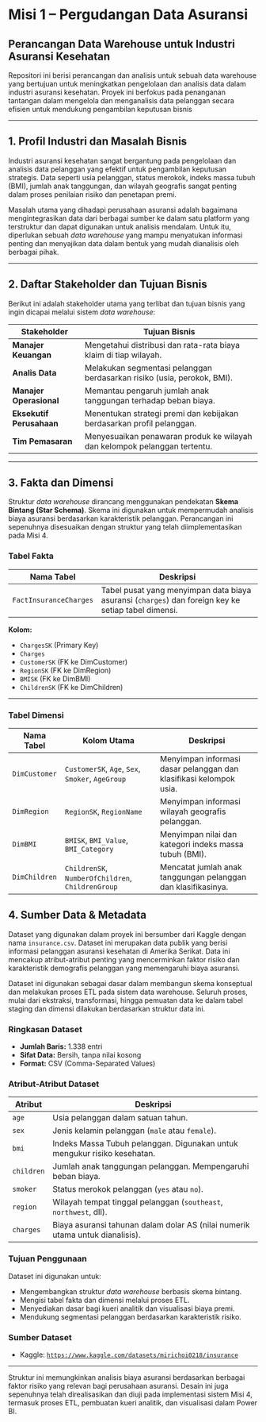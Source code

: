 # Misi 1 – Pergudangan Data Asuransi  
## Perancangan Data Warehouse untuk Industri Asuransi Kesehatan

Repositori ini berisi perancangan dan analisis untuk sebuah data warehouse yang bertujuan untuk meningkatkan pengelolaan dan analisis data dalam industri asuransi kesehatan. Proyek ini berfokus pada penanganan tantangan dalam mengelola dan menganalisis data pelanggan secara efisien untuk mendukung pengambilan keputusan bisnis

---

## 1. Profil Industri dan Masalah Bisnis

Industri asuransi kesehatan sangat bergantung pada pengelolaan dan analisis data pelanggan yang efektif untuk pengambilan keputusan strategis. Data seperti usia pelanggan, status merokok, indeks massa tubuh (BMI), jumlah anak tanggungan, dan wilayah geografis sangat penting dalam proses penilaian risiko dan penetapan premi.

Masalah utama yang dihadapi perusahaan asuransi adalah bagaimana mengintegrasikan data dari berbagai sumber ke dalam satu platform yang terstruktur dan dapat digunakan untuk analisis mendalam. Untuk itu, diperlukan sebuah *data warehouse* yang mampu menyatukan informasi penting dan menyajikan data dalam bentuk yang mudah dianalisis oleh berbagai pihak.

---

## 2. Daftar Stakeholder dan Tujuan Bisnis

Berikut ini adalah stakeholder utama yang terlibat dan tujuan bisnis yang ingin dicapai melalui sistem *data warehouse*:

| **Stakeholder**         | **Tujuan Bisnis**                                                                 |
|-------------------------|-----------------------------------------------------------------------------------|
| **Manajer Keuangan**    | Mengetahui distribusi dan rata-rata biaya klaim di tiap wilayah.                 |
| **Analis Data**         | Melakukan segmentasi pelanggan berdasarkan risiko (usia, perokok, BMI).          |
| **Manajer Operasional** | Memantau pengaruh jumlah anak tanggungan terhadap beban biaya.                  |
| **Eksekutif Perusahaan**| Menentukan strategi premi dan kebijakan berdasarkan profil pelanggan.           |
| **Tim Pemasaran**       | Menyesuaikan penawaran produk ke wilayah dan kelompok pelanggan tertentu.        |

---

## 3. Fakta dan Dimensi

Struktur *data warehouse* dirancang menggunakan pendekatan **Skema Bintang (Star Schema)**. Skema ini digunakan untuk mempermudah analisis biaya asuransi berdasarkan karakteristik pelanggan. Perancangan ini sepenuhnya disesuaikan dengan struktur yang telah diimplementasikan pada Misi 4.


### Tabel Fakta

| **Nama Tabel**         | **Deskripsi**                                                                 |
|------------------------|-------------------------------------------------------------------------------|
| `FactInsuranceCharges` | Tabel pusat yang menyimpan data biaya asuransi (`charges`) dan foreign key ke setiap tabel dimensi. |

**Kolom:**
- `ChargesSK` (Primary Key)  
- `Charges`  
- `CustomerSK` (FK ke DimCustomer)  
- `RegionSK` (FK ke DimRegion)  
- `BMISK` (FK ke DimBMI)  
- `ChildrenSK` (FK ke DimChildren)

---

### Tabel Dimensi

| **Nama Tabel**   | **Kolom Utama**                                                      | **Deskripsi**                                                                 |
|------------------|----------------------------------------------------------------------|--------------------------------------------------------------------------------|
| `DimCustomer`    | `CustomerSK`, `Age`, `Sex`, `Smoker`, `AgeGroup`                    | Menyimpan informasi dasar pelanggan dan klasifikasi kelompok usia.            |
| `DimRegion`      | `RegionSK`, `RegionName`                                             | Menyimpan informasi wilayah geografis pelanggan.                              |
| `DimBMI`         | `BMISK`, `BMI_Value`, `BMI_Category`                                | Menyimpan nilai dan kategori indeks massa tubuh (BMI).                        |
| `DimChildren`    | `ChildrenSK`, `NumberOfChildren`, `ChildrenGroup`                   | Mencatat jumlah anak tanggungan pelanggan dan klasifikasinya.                |

## 4. Sumber Data & Metadata

Dataset yang digunakan dalam proyek ini bersumber dari Kaggle dengan nama `insurance.csv`. Dataset ini merupakan data publik yang berisi informasi pelanggan asuransi kesehatan di Amerika Serikat. Data ini mencakup atribut-atribut penting yang mencerminkan faktor risiko dan karakteristik demografis pelanggan yang memengaruhi biaya asuransi.

Dataset ini digunakan sebagai dasar dalam membangun skema konseptual dan melakukan proses ETL pada sistem data warehouse. Seluruh proses, mulai dari ekstraksi, transformasi, hingga pemuatan data ke dalam tabel staging dan dimensi dilakukan berdasarkan struktur data ini.

### Ringkasan Dataset

- **Jumlah Baris:** 1.338 entri
- **Sifat Data:** Bersih, tanpa nilai kosong
- **Format:** CSV (Comma-Separated Values)

### Atribut-Atribut Dataset

| **Atribut** | **Deskripsi**                                                                 |
|-------------|---------------------------------------------------------------------------------|
| `age`       | Usia pelanggan dalam satuan tahun.                                             |
| `sex`       | Jenis kelamin pelanggan (`male` atau `female`).                               |
| `bmi`       | Indeks Massa Tubuh pelanggan. Digunakan untuk mengukur risiko kesehatan.      |
| `children`  | Jumlah anak tanggungan pelanggan. Mempengaruhi beban biaya.                   |
| `smoker`    | Status merokok pelanggan (`yes` atau `no`).                                   |
| `region`    | Wilayah tempat tinggal pelanggan (`southeast`, `northwest`, dll).             |
| `charges`   | Biaya asuransi tahunan dalam dolar AS (nilai numerik utama untuk dianalisis). |

### Tujuan Penggunaan

Dataset ini digunakan untuk:

- Mengembangkan struktur *data warehouse* berbasis skema bintang.
- Mengisi tabel fakta dan dimensi melalui proses ETL.
- Menyediakan dasar bagi kueri analitik dan visualisasi biaya premi.
- Mendukung segmentasi pelanggan berdasarkan karakteristik risiko.

### Sumber Dataset

- Kaggle: [`https://www.kaggle.com/datasets/mirichoi0218/insurance`](https://www.kaggle.com/datasets/mirichoi0218/insurance)

---

Struktur ini memungkinkan analisis biaya asuransi berdasarkan berbagai faktor risiko yang relevan bagi perusahaan asuransi. Desain ini juga sepenuhnya telah direalisasikan dan diuji pada implementasi sistem Misi 4, termasuk proses ETL, pembuatan kueri analitik, dan visualisasi dalam Power BI.

